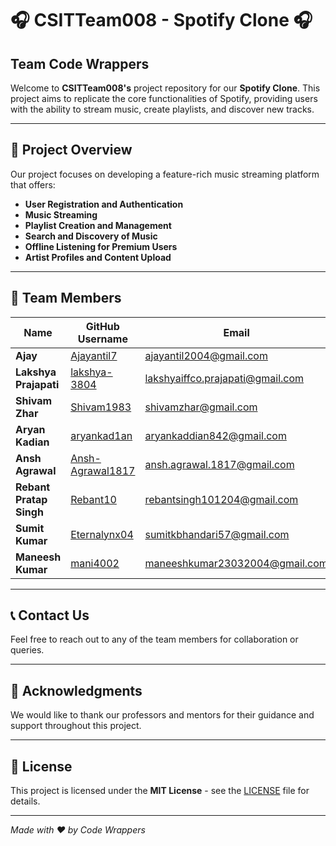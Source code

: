 # 🎧 CSITTeam008 - Spotify Clone 🎧

## Team Code Wrappers

Welcome to **CSITTeam008's** project repository for our **Spotify Clone**. This project aims to replicate the core functionalities of Spotify, providing users with the ability to stream music, create playlists, and discover new tracks.

---

## 📌 Project Overview

Our project focuses on developing a feature-rich music streaming platform that offers:

- **User Registration and Authentication**
- **Music Streaming**
- **Playlist Creation and Management**
- **Search and Discovery of Music**
- **Offline Listening for Premium Users**
- **Artist Profiles and Content Upload**

---

## 👥 Team Members

| Name                    | GitHub Username                                              | Email                              | Student ID  |
|-------------------------|--------------------------------------------------------------|------------------------------------|-------------|
| **Ajay**                | [Ajayantil7](https://github.com/Ajayantil7)                  | ajayantil2004@gmail.com            | LCS2023025  |
| **Lakshya Prajapati**   | [lakshya-3804](https://github.com/lakshya-3804)              | lakshyaiffco.prajapati@gmail.com   | LCS2023017  |
| **Shivam Zhar**         | [Shivam1983](https://github.com/Shivam1983)                  | shivamzhar@gmail.com               | LCS2023024  |
| **Aryan Kadian**        | [aryankad1an](https://github.com/aryankad1an)                | aryankaddian842@gmail.com          | LCS2023051  |
| **Ansh Agrawal**        | [Ansh-Agrawal1817](https://github.com/Ansh-Agrawal1817)      | ansh.agrawal.1817@gmail.com        | LCS2023054  |
| **Rebant Pratap Singh** | [Rebant10](https://github.com/Rebant10)                      | rebantsingh101204@gmail.com        | LCS2023003  |
| **Sumit Kumar**         | [Eternalynx04](https://github.com/Eternalynx04)              | sumitkbhandari57@gmail.com         | LCS2023044  |
| **Maneesh Kumar**       | [mani4002](https://github.com/mani4002)                      | maneeshkumar23032004@gmail.com     | LIT2023051  |

---


## 📞 Contact Us

Feel free to reach out to any of the team members for collaboration or queries.

---

## 🎉 Acknowledgments

We would like to thank our professors and mentors for their guidance and support throughout this project.

---

## 📄 License

This project is licensed under the **MIT License** - see the [LICENSE](LICENSE) file for details.

---

*Made with ❤️ by Code Wrappers*
